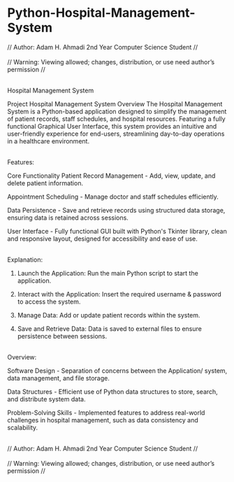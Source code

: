 # Python-Hospital-Management-System

// Author: Adam H. Ahmadi 2nd Year Computer Science Student // <br> <br>
// Warning: Viewing allowed; changes, distribution, or use need author’s permission // 


<br> Hospital Management System

Project Hospital Management System Overview The Hospital Management System is a Python-based application designed to simplify the management of patient records, staff schedules, and hospital resources. Featuring a fully functional Graphical User Interface, this system provides an intuitive and user-friendly experience for end-users, streamlining day-to-day operations in a healthcare environment.


<br> Features:

Core Functionality Patient Record Management - Add, view, update, and delete patient information.

Appointment Scheduling - Manage doctor and staff schedules efficiently.

Data Persistence - Save and retrieve records using structured data storage, ensuring data is retained across sessions.

User Interface -  Fully functional GUI built with Python's Tkinter library, clean and responsive layout, designed for accessibility and ease of use.


<br> Explanation:

1. Launch the Application: Run the main Python script to start the application.

2. Interact with the Application: Insert the required username & password to access the system.

3. Manage Data: Add or update patient records within the system.

4. Save and Retrieve Data: Data is saved to external files to ensure persistence between sessions.


<br> Overview:

Software Design - Separation of concerns between the Application/ system, data management, and file storage.

Data Structures - Efficient use of Python data structures to store, search, and distribute system data.

Problem-Solving Skills - Implemented features to address real-world challenges in hospital management, such as data consistency and scalability.

<br>
// Author: Adam H. Ahmadi 2nd Year Computer Science Student //  <br>  <br>
// Warning: Viewing allowed; changes, distribution, or use need author’s permission // 
